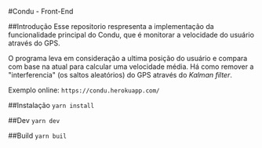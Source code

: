#Condu - Front-End

##Introdução
Esse repositorio respresenta a implementação da funcionalidade principal do Condu, que é monitorar a velocidade do usuário através do GPS.

O programa leva em consideração a ultima posição do usuário e compara com base na atual para calcular uma velocidade média. Há como remover a "interferencia" (os saltos aleatórios) do GPS através do  _Kalman filter_.

Exemplo online: `https://condu.herokuapp.com/`

##Instalação
`yarn install`

##Dev
`yarn dev`

##Build
`yarn buil`
